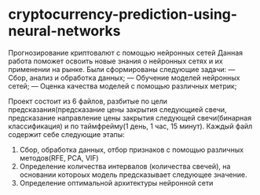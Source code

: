 # cryptocurrency-prediction-using-neural-networks
Прогнозирование криптовалют с помощью нейронных сетей
Данная работа поможет освоить новые знания о нейронных сетях и их применении на рынке.
Были сформированы следующие задачи:
— Сбор, анализ и обработка данных;
— Обучение моделей нейронных сетей;
— Оценка качества моделей с помощью различных метрик;

Проект состоит из 6 файлов, разбитые по цели предсказания(предсказание цены закрытия следующией свечи, предсказание направление цены закрытия следующей свечи(бинарная классификация) и по таймфрейму(1 день, 1 час, 15 минут).
Каждый файл содержит себе следующие этапы:
1. Сбор, обработка данных, отбор признаков с помощью различных методов(RFE, PCA, VIF)
2. Определение количества интервалов (количества свечей), на основании котороых модель предсказывает следующее значение.
3. Определение оптимальной архитектуры нейронной сети
